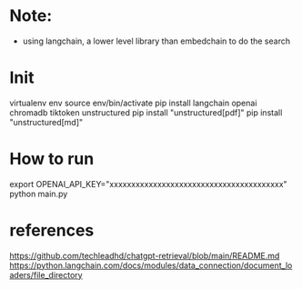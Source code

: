 # Note:

- using langchain, a lower level library than embedchain to do the search


# Init

virtualenv env
source env/bin/activate
pip install langchain openai chromadb tiktoken unstructured
pip install "unstructured[pdf]"
pip install "unstructured[md]"

# How to run

export OPENAI_API_KEY="xxxxxxxxxxxxxxxxxxxxxxxxxxxxxxxxxxxxxxxx"
python main.py

# references

https://github.com/techleadhd/chatgpt-retrieval/blob/main/README.md
https://python.langchain.com/docs/modules/data_connection/document_loaders/file_directory

